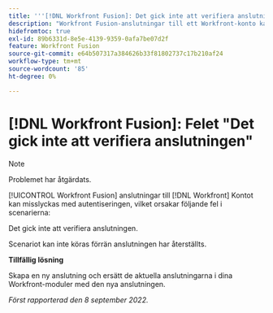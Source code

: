 ```yaml
---
title: '''[!DNL Workfront Fusion]: Det gick inte att verifiera anslutningsfelet'
description: "Workfront Fusion-anslutningar till ett Workfront-konto kan misslyckas med autentiseringen, vilket kan orsaka följande fel: Det gick inte att verifiera anslutningen."
hidefromtoc: true
exl-id: 89b6331d-8e5e-4139-9359-0afa7be07d2f
feature: Workfront Fusion
source-git-commit: e64b507317a384626b33f81802737c17b210af24
workflow-type: tm+mt
source-wordcount: '85'
ht-degree: 0%

---
```


# [!DNL Workfront Fusion]: Felet &quot;Det gick inte att verifiera anslutningen&quot;

>[!NOTE]
>
>Problemet har åtgärdats.

<!--This article is live by request for the workaround-->

[!UICONTROL Workfront Fusion] anslutningar till [!DNL Workfront] Kontot kan misslyckas med autentiseringen, vilket orsakar följande fel i scenarierna:

Det gick inte att verifiera anslutningen.

Scenariot kan inte köras förrän anslutningen har återställts.

**Tillfällig lösning**

Skapa en ny anslutning och ersätt de aktuella anslutningarna i dina Workfront-moduler med den nya anslutningen.

_Först rapporterad den 8 september 2022._
